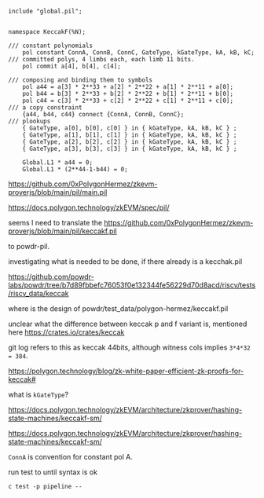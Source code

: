 
```pil
include "global.pil";


namespace KeccakF(%N);

/// constant polynomials
    pol constant ConnA, ConnB, ConnC, GateType, kGateType, kA, kB, kC;
/// committed polys, 4 limbs each, each limb 11 bits.
    pol commit a[4], b[4], c[4];

/// composing and binding them to symbols
    pol a44 = a[3] * 2**33 + a[2] * 2**22 + a[1] * 2**11 + a[0];
    pol b44 = b[3] * 2**33 + b[2] * 2**22 + b[1] * 2**11 + b[0];
    pol c44 = c[3] * 2**33 + c[2] * 2**22 + c[1] * 2**11 + c[0];
/// a copy constraint
    {a44, b44, c44} connect {ConnA, ConnB, ConnC};
/// plookups
    { GateType, a[0], b[0], c[0] } in { kGateType, kA, kB, kC } ;
    { GateType, a[1], b[1], c[1] } in { kGateType, kA, kB, kC } ;
    { GateType, a[2], b[2], c[2] } in { kGateType, kA, kB, kC } ;
    { GateType, a[3], b[3], c[3] } in { kGateType, kA, kB, kC } ;

    Global.L1 * a44 = 0;
    Global.L1 * (2**44-1-b44) = 0;
```





https://github.com/0xPolygonHermez/zkevm-proverjs/blob/main/pil/main.pil

https://docs.polygon.technology/zkEVM/spec/pil/

seems I need to translate the
https://github.com/0xPolygonHermez/zkevm-proverjs/blob/main/pil/keccakf.pil

to  powdr-pil.

investigating what is needed to be done, if there already is a kecchak.pil


https://github.com/powdr-labs/powdr/tree/b7d89fbbefc76053f0e132344fe56229d70d8acd/riscv/tests/riscv_data/keccak


where is the design of powdr/test_data/polygon-hermez/keccakf.pil

unclear what the difference between keccak p and f variant is, mentioned here https://crates.io/crates/keccak


git log refers to this as keccak 44bits, although witness cols implies `3*4*32 = 384`.


https://polygon.technology/blog/zk-white-paper-efficient-zk-proofs-for-keccak#

what is `kGateType`?

https://docs.polygon.technology/zkEVM/architecture/zkprover/hashing-state-machines/keccakf-sm/


https://docs.polygon.technology/zkEVM/architecture/zkprover/hashing-state-machines/keccakf-sm/

`ConnA` is convention for constant pol A.


run test to until syntax is ok

	c test -p pipeline -- 




